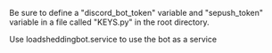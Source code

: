 Be sure to define a "discord_bot_token" variable and "sepush_token" variable in a file called "KEYS.py" in the root directory.

Use loadsheddingbot.service to use the bot as a service